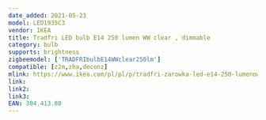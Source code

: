 ```yaml
---
date_added: 2021-05-23
model: LED1935C3
vendor: IKEA
title: Tradfri LED bulb E14 250 lumen WW clear , dimmable
category: bulb
supports: brightness
zigbeemodel: ['TRADFRIbulbE14WWclear250lm']
compatible: [z2m,zha,deconz]
mlink: https://www.ikea.com/pl/pl/p/tradfri-zarowka-led-e14-250-lumenow-bezprzewodowy-przyciemniany-cieply-bialy-zyrandol-przezroczysta-30441380/
link: 
link2: 
link3: 
EAN: 304.413.80
---
```

